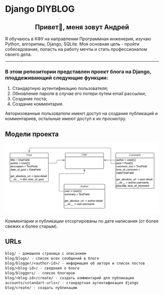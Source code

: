 # Django DIYBLOG

<center>
<h2>Привет&#x1F44B;, меня зовут Андрей</h2>
</center>

Я обучаюсь в КФУ на направлении Программная инженерия, изучаю Python, алгоритмы, Django, SQLite. Моя основная цель - пройти собеседование, попасть на работу мечты и стать профессионалом своего дела.
<hr>

### В этом репозитории представлен проект блога на Django, пподдеживающий следующие функции:
1. Стандартную аутентификацию пользователя;
2. Обновление пароля в случае его потери путем email рассылки;
3. Создание поста;
4. Создание комментария.

Авторизованные пользователи имеют доступ на создание публикаций и комментариев, остальные имеют доступ к их просмотру. 

## Модели проекта 
![Модели](./models1.png)

Комментарии и публикации отсортированы по дате написания (от более свежих к более старым).

## URLs
```
blog/ - домашняя страница с описанием
blog/blogs/ - список всех сообщений в блоге
blog/blogger/<author-id>/ - информация об авторе и список постов
blog/<blog-id>/ - сведения о блоге
blog/bloggers/ - список блогеров
blog/<blog-id>/create/ - создать комментарий для публикации
accounts/<standart-urls>/ - стандартная аутентификация django
blog/create/ - создать публикацию
```
